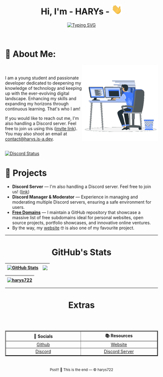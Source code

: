 <h1 align="center">
  <b>Hi, I'm - HARYs - </b><img src="img/wave.gif" title="Hey!" alt="wave" width="35">
  <br>
</h1>
<p align="center">
  <a href="#"><img src="https://readme-typing-svg.demolab.com?font=Fira+Code&pause=1000&color=DDF700&background=63FFE100&width=435&lines=A+beginner+passionate+developer.;Web+development+lover.;Discord+Server+Moderator+%26+Manager.;Always+looking+for+ways+to+grow." alt="Typing SVG" /></a>
</p>

<br/>

# 💫 About Me:
<picture> <img align="right" src="img/programmer.gif" width = 250px></picture>
<br><br>
I am a young student and passionate developer dedicated to deepening my knowledge of technology and keeping up with the ever-evolving digital landscape. Enhancing my skills and expanding my horizons through continuous learning. That's who I am!

If you would like to reach out me, I'm also handling a Discord server. Feel free to join us using this ([invite link](https://discord.gg/CPN5eYPABx)). You may also shoot an email at [contact@harys.is-a.dev](mailto:contact@harys.is-a.dev).
<br><br>

<a href="#"><img src="https://lanyard.cnrad.dev/api/1203357768610746385?borderRadius=20px&theme=dark&showDisplayName=true&bg=303446" title="Discord Status" alt="Discord Status" /></a>

# 🎯 Projects
- <b>Discord Server</b> — I'm also handling a Discord server. Feel free to join us! ([link](https://discord.gg/CPN5eYPABx))
- <b>Discord Manager & Moderator</b> — Experience in managing and moderating multiple Discord servers, ensuring a safe environment for users.
- <b>[Free Domains](https://github.com/harys722/free-domains)</b> — I maintain a GitHub repository that showcase a massive list of free subdomains ideal for personal websites, open source projects, portfolio showcases, and innovative online ventures. 
- By the way, my [website](https://www.harys.is-a.dev/) 🤓 is also one of my favourite project.

---

<h1 align="center">GitHub's Stats</h1>

| <a href="#"><img align="center" src="https://github-readme-stats.vercel.app/api?username=harys722&layout=compact&langs_count=8&card_width=320&theme=gruvbox" alt="GitHub Stats" /></a> | <a href="#"><img align="center" src="https://github-readme-stats.vercel.app/api/top-langs?username=harys722&theme=gruvbox" /></a> |
| ------------- | -------------- |

| <a href="#"><img align="center" src="https://github-readme-streak-stats.herokuapp.com/?user=harys722&theme=gruvbox" alt="harys722" /></a> |  
| -------------- |

---

<h1 align="center">Extras</h1>
<table border="2px"; align=center>
	<tr align=center>
		<th width="300">👥 Socials</th>
		<th width="300">📚 Resources</th>
	</tr>
	<br>
	<tr align=center>
		<td><a href="https://github.com/harys722">Github</a></td>
		<td><a href="https://harys.is-a.dev">Website</a></td>
	</tr>
	<br>
	<tr align=center>
		<td><a href="https://discord.com/users/1203357768610746385">Discord</a></td>
		<td><a href="https://discord.gg/CPN5eYPABx">Discord Server</a></td>
	</tr>
</table>

<br>
	<div align=center>
		<sub align=center>Psst!! 🤫 This is the end — &copy harys722</sub>
	</div>

